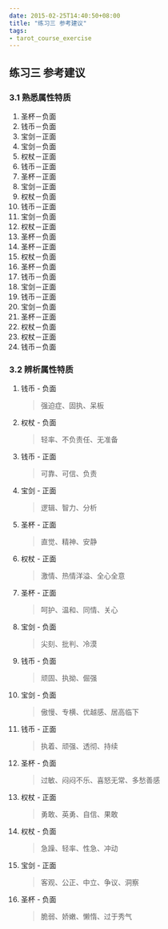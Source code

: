 ```yaml
---
date: 2015-02-25T14:40:50+08:00
title: "练习三 参考建议"
tags: 
- tarot_course_exercise
---
```


## 练习三 参考建议

### 3.1 熟悉属性特质

<!--more-->

1. 圣杯－负面
1. 钱币－负面
1. 宝剑－正面
1. 宝剑－负面
1. 权杖－正面
1. 钱币－正面
1. 圣杯－正面
1. 宝剑－正面
1. 权杖－负面
1. 钱币－正面
1. 宝剑－负面
1. 权杖－正面
1. 圣杯－负面
1. 圣杯－正面
1. 权杖－负面
1. 圣杯－负面
1. 钱币－负面
1. 宝剑－正面
1. 钱币－正面
1. 宝剑－负面
1. 圣杯－正面
1. 权杖－负面
1. 权杖－正面
1. 钱币－负面

### 3.2 辨析属性特质

1. 钱币 - 负面

	> 强迫症、固执、呆板

1. 权杖 - 负面

	> 轻率、不负责任、无准备

1. 钱币 - 正面

	> 可靠、可信、负责

1. 宝剑 - 正面

	> 逻辑、智力、分析

1. 圣杯 - 正面

	> 直觉、精神、安静

1. 权杖 - 正面

	> 激情、热情洋溢、全心全意

1. 圣杯 - 正面

	> 呵护、温和、同情、关心

1. 宝剑 - 负面

	> 尖刻、批判、冷漠

1. 钱币 - 负面

	> 顽固、执拗、倔强

1. 宝剑 - 负面

	> 傲慢、专横、优越感、居高临下

1. 钱币 - 正面

	> 执着、顽强、透彻、持续

1. 圣杯 - 负面

	> 过敏、闷闷不乐、喜怒无常、多愁善感

1. 权杖 - 正面

	> 勇敢、英勇、自信、果敢

1. 权杖 - 负面

	> 急躁、轻率、性急、冲动

1. 宝剑 - 正面

	> 客观、公正、中立、争议、洞察

1. 圣杯 - 负面

	> 脆弱、娇嫩、懒惰、过于秀气

